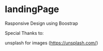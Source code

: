 # landingPage

Rasponsive Design using Boostrap



Special Thanks to:

unsplash for images (https://unsplash.com/) 
